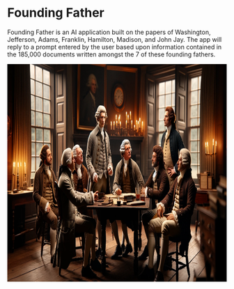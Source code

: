 # Founding Father

Founding Father is an AI application built on the papers of Washington, Jefferson, Adams, Franklin, Hamilton, Madison, and John Jay. The app will reply to a prompt entered by the user based upon information contained in the 185,000 documents written amongst the 7 of these founding fathers.


<div style="display: flex; justify-content: center;">
  <img src="/assets/foundingFather.png" alt="Proofed homepage" style="height: 500px; width: 700px"/>
</div>
